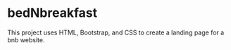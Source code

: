 # bedNbreakfast
This project uses HTML, Bootstrap, and CSS to create a landing page for a bnb website.
